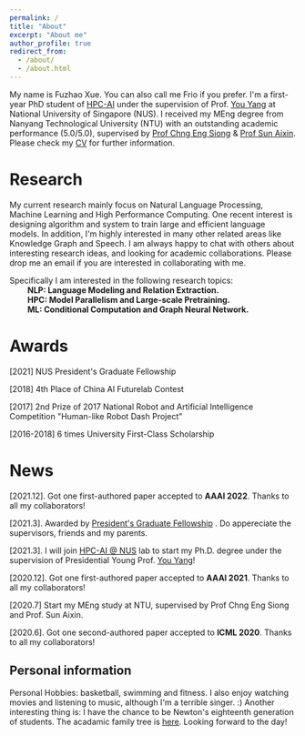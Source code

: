 ```yaml
---
permalink: /
title: "About"
excerpt: "About me"
author_profile: true
redirect_from: 
  - /about/
  - /about.html
---
```


My name is Fuzhao Xue. You can also call me Frio if you prefer. I'm a first-year PhD student of [HPC-AI](https://ai.comp.nus.edu.sg/) under the supervision of Prof. [You Yang](https://www.comp.nus.edu.sg/~youy/) at National University of Singapore (NUS). I received my MEng degree from Nanyang Technological University (NTU) with an outstanding academic performance (5.0/5.0), supervised by [Prof Chng Eng Siong](https://www3.ntu.edu.sg/home/aseschng/default.html/) & [Prof Sun Aixin](https://personal.ntu.edu.sg/axsun/). Please check my [CV](/cv.pdf) for further information. 

Research
======
My current research mainly focus on Natural Language Processing, Machine Learning and High Performance Computing. One recent interest is designing algorithm and system to train large and efficient language models. In addition, I'm highly interested in many other related areas like Knowledge Graph and Speech. I am always happy to chat with others about interesting research ideas, and looking for academic collaborations. Please drop me an email if you are interested in collaborating with me.  

Specifically I am interested in the following research topics:  
&nbsp;&nbsp;&nbsp;&nbsp;&nbsp;&nbsp;&nbsp;&nbsp;**NLP: Language Modeling and Relation Extraction.**  
&nbsp;&nbsp;&nbsp;&nbsp;&nbsp;&nbsp;&nbsp;&nbsp;**HPC: Model Parallelism and Large-scale Pretraining.**  
&nbsp;&nbsp;&nbsp;&nbsp;&nbsp;&nbsp;&nbsp;&nbsp;**ML: Conditional Computation and Graph Neural Network.**   



Awards
======
\[2021] NUS President's Graduate Fellowship

\[2018] 4th Place of China AI Futurelab Contest

\[2017] 2nd Prize of 2017 National Robot and Artificial Intelligence Competition "Human-like Robot Dash Project"

\[2016-2018] 6 times University First-Class Scholarship 

News
======
\[2021.12]. Got one first-authored paper accepted to **AAAI 2022**. Thanks to all my collaborators!

\[2021.3]. Awarded by [President's Graduate Fellowship](https://www.nus.edu.sg/registrar/prospective-students/graduate/scholarship/president-s-graduate-fellowship-(pgf)) . Do appereciate the supervisors, friends and my parents. 

\[2021.3]. I will join [HPC-AI @ NUS](https://ai.comp.nus.edu.sg/) lab to start my Ph.D. degree under the supervision of Presidential Young Prof. [You Yang](https://www.comp.nus.edu.sg/~youy/)!

\[2020.12]. Got one first-authored paper accepted to **AAAI 2021**. Thanks to all my collaborators!

\[2020.7] Start my MEng study at NTU, supervised by Prof Chng Eng Siong and Prof. Sun Aixin.  

\[2020.6]. Got one second-authored paper accepted to **ICML 2020**. Thanks to all my collaborators!


Personal information
------
Personal Hobbies: basketball, swimming and fitness. I also enjoy watching movies and listening to music, although I'm a terrible singer. :)
Another interesting thing is: I have the chance to be Newton's eighteenth generation of students. The acadamic family tree is [here](/AcademicFamilyTree.pdf). Looking forward to the day!
